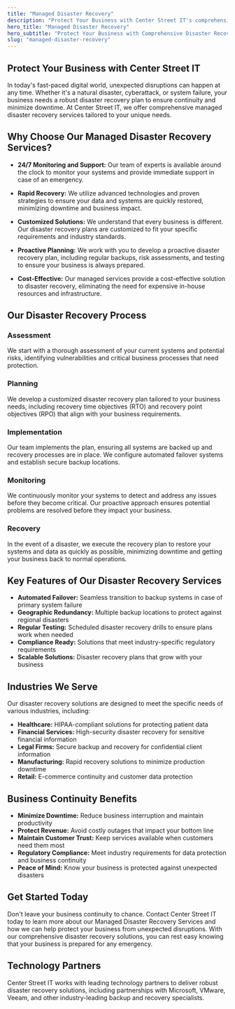 ```yaml
---
title: "Managed Disaster Recovery"
description: "Protect Your Business with Center Street IT's comprehensive managed disaster recovery services. Ensure business continuity and minimize downtime with our 24/7 monitoring and rapid recovery solutions."
hero_title: "Managed Disaster Recovery"
hero_subtitle: "Protect Your Business with Comprehensive Disaster Recovery"
slug: "managed-disaster-recovery"
---
```


## Protect Your Business with Center Street IT

In today's fast-paced digital world, unexpected disruptions can happen at any time. Whether it's a natural disaster, cyberattack, or system failure, your business needs a robust disaster recovery plan to ensure continuity and minimize downtime. At Center Street IT, we offer comprehensive managed disaster recovery services tailored to your unique needs.

## Why Choose Our Managed Disaster Recovery Services?

* **24/7 Monitoring and Support:** Our team of experts is available around the clock to monitor your systems and provide immediate support in case of an emergency.

* **Rapid Recovery:** We utilize advanced technologies and proven strategies to ensure your data and systems are quickly restored, minimizing downtime and business impact.

* **Customized Solutions:** We understand that every business is different. Our disaster recovery plans are customized to fit your specific requirements and industry standards.

* **Proactive Planning:** We work with you to develop a proactive disaster recovery plan, including regular backups, risk assessments, and testing to ensure your business is always prepared.

* **Cost-Effective:** Our managed services provide a cost-effective solution to disaster recovery, eliminating the need for expensive in-house resources and infrastructure.

## Our Disaster Recovery Process

### Assessment
We start with a thorough assessment of your current systems and potential risks, identifying vulnerabilities and critical business processes that need protection.

### Planning
We develop a customized disaster recovery plan tailored to your business needs, including recovery time objectives (RTO) and recovery point objectives (RPO) that align with your business requirements.

### Implementation
Our team implements the plan, ensuring all systems are backed up and recovery processes are in place. We configure automated failover systems and establish secure backup locations.

### Monitoring
We continuously monitor your systems to detect and address any issues before they become critical. Our proactive approach ensures potential problems are resolved before they impact your business.

### Recovery
In the event of a disaster, we execute the recovery plan to restore your systems and data as quickly as possible, minimizing downtime and getting your business back to normal operations.

## Key Features of Our Disaster Recovery Services

* **Automated Failover:** Seamless transition to backup systems in case of primary system failure
* **Geographic Redundancy:** Multiple backup locations to protect against regional disasters
* **Regular Testing:** Scheduled disaster recovery drills to ensure plans work when needed
* **Compliance Ready:** Solutions that meet industry-specific regulatory requirements
* **Scalable Solutions:** Disaster recovery plans that grow with your business

## Industries We Serve

Our disaster recovery solutions are designed to meet the specific needs of various industries, including:

* **Healthcare:** HIPAA-compliant solutions for protecting patient data
* **Financial Services:** High-security disaster recovery for sensitive financial information
* **Legal Firms:** Secure backup and recovery for confidential client information
* **Manufacturing:** Rapid recovery solutions to minimize production downtime
* **Retail:** E-commerce continuity and customer data protection

## Business Continuity Benefits

* **Minimize Downtime:** Reduce business interruption and maintain productivity
* **Protect Revenue:** Avoid costly outages that impact your bottom line
* **Maintain Customer Trust:** Keep services available when customers need them most
* **Regulatory Compliance:** Meet industry requirements for data protection and business continuity
* **Peace of Mind:** Know your business is protected against unexpected disasters

## Get Started Today

Don't leave your business continuity to chance. Contact Center Street IT today to learn more about our Managed Disaster Recovery Services and how we can help protect your business from unexpected disruptions. With our comprehensive disaster recovery solutions, you can rest easy knowing that your business is prepared for any emergency.

## Technology Partners

Center Street IT works with leading technology partners to deliver robust disaster recovery solutions, including partnerships with Microsoft, VMware, Veeam, and other industry-leading backup and recovery specialists.
